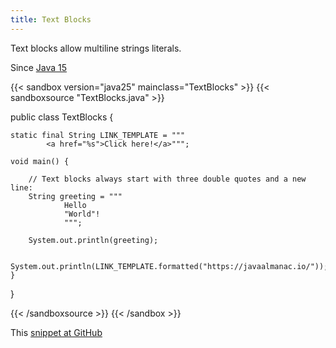 ```yaml
---
title: Text Blocks
---
```


Text blocks allow multiline strings literals.

Since [Java 15](/jdk/15/)

{{< sandbox version="java25" mainclass="TextBlocks" >}}
{{< sandboxsource "TextBlocks.java" >}}

public class TextBlocks {

	static final String LINK_TEMPLATE = """
			<a href="%s">Click here!</a>""";

	void main() {

		// Text blocks always start with three double quotes and a new line:
		String greeting = """
				Hello
				"World"!
				""";

		System.out.println(greeting);

		System.out.println(LINK_TEMPLATE.formatted("https://javaalmanac.io/"));
	}

}

{{< /sandboxsource >}}
{{< /sandbox >}}

This [snippet at GitHub](https://github.com/marchof/io.javaalmanac.snippets/tree/master/src/main/java/io/javaalmanac/snippets/language/TextBlocks.java)
